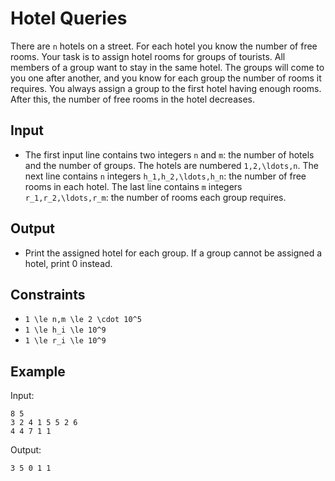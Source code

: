 # Hotel Queries 

There are ```n``` hotels on a street. For each hotel you know the number of free rooms. Your task is to assign hotel rooms for groups of tourists. All members of a group want to stay in the same hotel.
The groups will come to you one after another, and you know for each group the number of rooms it requires. You always assign a group to the first hotel having enough rooms. After this, the number of free rooms in the hotel decreases.
## Input
- The first input line contains two integers ```n``` and ```m```: the number of hotels and the number of groups. The hotels are numbered ```1,2,\ldots,n```.
The next line contains ```n``` integers ```h_1,h_2,\ldots,h_n```: the number of free rooms in each hotel.
The last line contains ```m``` integers ```r_1,r_2,\ldots,r_m```: the number of rooms each group requires.
## Output
- Print the assigned hotel for each group. If a group cannot be assigned a hotel, print 0 instead.
## Constraints

- ```1 \le n,m \le 2 \cdot 10^5```
- ```1 \le h_i \le 10^9```
- ```1 \le r_i \le 10^9```

## Example
Input:
```
8 5
3 2 4 1 5 5 2 6
4 4 7 1 1
```

Output:
```
3 5 0 1 1
```
